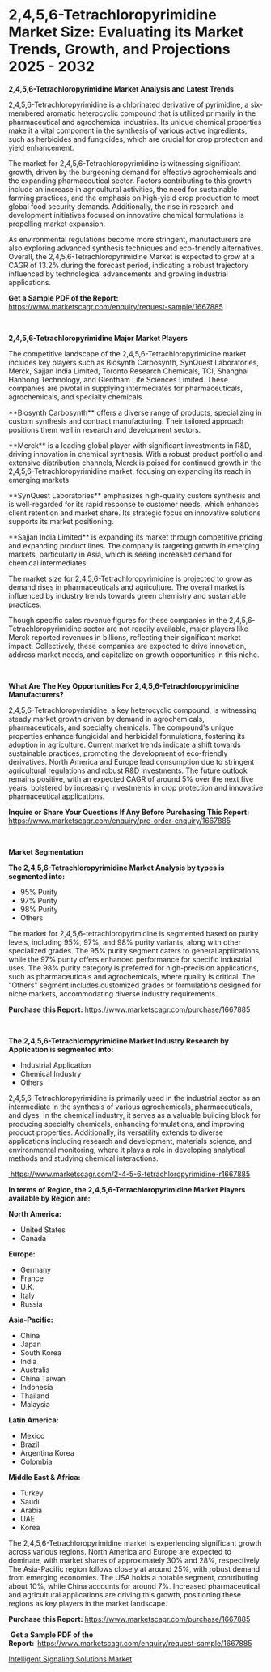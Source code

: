 <p><h1>2,4,5,6-Tetrachloropyrimidine Market Size: Evaluating its Market Trends, Growth, and Projections 2025 - 2032</h1></p><p><strong>2,4,5,6-Tetrachloropyrimidine Market Analysis and Latest Trends</strong></p>
<p><p>2,4,5,6-Tetrachloropyrimidine is a chlorinated derivative of pyrimidine, a six-membered aromatic heterocyclic compound that is utilized primarily in the pharmaceutical and agrochemical industries. Its unique chemical properties make it a vital component in the synthesis of various active ingredients, such as herbicides and fungicides, which are crucial for crop protection and yield enhancement.</p><p>The market for 2,4,5,6-Tetrachloropyrimidine is witnessing significant growth, driven by the burgeoning demand for effective agrochemicals and the expanding pharmaceutical sector. Factors contributing to this growth include an increase in agricultural activities, the need for sustainable farming practices, and the emphasis on high-yield crop production to meet global food security demands. Additionally, the rise in research and development initiatives focused on innovative chemical formulations is propelling market expansion.</p><p>As environmental regulations become more stringent, manufacturers are also exploring advanced synthesis techniques and eco-friendly alternatives. Overall, the 2,4,5,6-Tetrachloropyrimidine Market is expected to grow at a CAGR of 13.2% during the forecast period, indicating a robust trajectory influenced by technological advancements and growing industrial applications.</p></p>
<p><strong>Get a Sample PDF of the Report:&nbsp;</strong> <a href="https://www.marketscagr.com/enquiry/request-sample/1667885?utm_campaign=3456&utm_medium=2&utm_source=Github&utm_content=ia&utm_term=23032025&utm_id=2456-tetrachloropyrimidine">https://www.marketscagr.com/enquiry/request-sample/1667885</a></p>
<p>&nbsp;</p>
<p><strong>2,4,5,6-Tetrachloropyrimidine Major Market Players</strong></p>
<p><p>The competitive landscape of the 2,4,5,6-Tetrachloropyrimidine market includes key players such as Biosynth Carbosynth, SynQuest Laboratories, Merck, Sajjan India Limited, Toronto Research Chemicals, TCI, Shanghai Hanhong Technology, and Glentham Life Sciences Limited. These companies are pivotal in supplying intermediates for pharmaceuticals, agrochemicals, and specialty chemicals.</p><p>**Biosynth Carbosynth** offers a diverse range of products, specializing in custom synthesis and contract manufacturing. Their tailored approach positions them well in research and development sectors.</p><p>**Merck** is a leading global player with significant investments in R&D, driving innovation in chemical synthesis. With a robust product portfolio and extensive distribution channels, Merck is poised for continued growth in the 2,4,5,6-Tetrachloropyrimidine market, focusing on expanding its reach in emerging markets.</p><p>**SynQuest Laboratories** emphasizes high-quality custom synthesis and is well-regarded for its rapid response to customer needs, which enhances client retention and market share. Its strategic focus on innovative solutions supports its market positioning.</p><p>**Sajjan India Limited** is expanding its market through competitive pricing and expanding product lines. The company is targeting growth in emerging markets, particularly in Asia, which is seeing increased demand for chemical intermediates.</p><p>The market size for 2,4,5,6-Tetrachloropyrimidine is projected to grow as demand rises in pharmaceuticals and agriculture. The overall market is influenced by industry trends towards green chemistry and sustainable practices.</p><p>Though specific sales revenue figures for these companies in the 2,4,5,6-Tetrachloropyrimidine sector are not readily available, major players like Merck reported revenues in billions, reflecting their significant market impact. Collectively, these companies are expected to drive innovation, address market needs, and capitalize on growth opportunities in this niche.</p></p>
<p>&nbsp;</p>
<p><strong>What Are The Key Opportunities For 2,4,5,6-Tetrachloropyrimidine Manufacturers?</strong></p>
<p><p>2,4,5,6-Tetrachloropyrimidine, a key heterocyclic compound, is witnessing steady market growth driven by demand in agrochemicals, pharmaceuticals, and specialty chemicals. The compound's unique properties enhance fungicidal and herbicidal formulations, fostering its adoption in agriculture. Current market trends indicate a shift towards sustainable practices, promoting the development of eco-friendly derivatives. North America and Europe lead consumption due to stringent agricultural regulations and robust R&D investments. The future outlook remains positive, with an expected CAGR of around 5% over the next five years, bolstered by increasing investments in crop protection and innovative pharmaceutical applications.</p></p>
<p><strong>Inquire or Share Your Questions If Any Before Purchasing This Report:</strong> <a href="https://www.marketscagr.com/enquiry/pre-order-enquiry/1667885?utm_campaign=3456&utm_medium=2&utm_source=Github&utm_content=ia&utm_term=23032025&utm_id=2456-tetrachloropyrimidine">https://www.marketscagr.com/enquiry/pre-order-enquiry/1667885</a></p>
<p>&nbsp;</p>
<p><strong>Market Segmentation</strong></p>
<p><strong>The 2,4,5,6-Tetrachloropyrimidine Market Analysis by types is segmented into:</strong></p>
<p><ul><li>95% Purity</li><li>97% Purity</li><li>98% Purity</li><li>Others</li></ul></p>
<p><p>The market for 2,4,5,6-tetrachloropyrimidine is segmented based on purity levels, including 95%, 97%, and 98% purity variants, along with other specialized grades. The 95% purity segment caters to general applications, while the 97% purity offers enhanced performance for specific industrial uses. The 98% purity category is preferred for high-precision applications, such as pharmaceuticals and agrochemicals, where quality is critical. The "Others" segment includes customized grades or formulations designed for niche markets, accommodating diverse industry requirements.</p></p>
<p><strong>Purchase this Report:&nbsp;</strong><a href="https://www.marketscagr.com/purchase/1667885?utm_campaign=3456&utm_medium=2&utm_source=Github&utm_content=ia&utm_term=23032025&utm_id=2456-tetrachloropyrimidine">https://www.marketscagr.com/purchase/1667885</a></p>
<p>&nbsp;</p>
<p><strong>The 2,4,5,6-Tetrachloropyrimidine Market Industry Research by Application is segmented into:</strong></p>
<p><ul><li>Industrial Application</li><li>Chemical Industry</li><li>Others</li></ul></p>
<p><p>2,4,5,6-Tetrachloropyrimidine is primarily used in the industrial sector as an intermediate in the synthesis of various agrochemicals, pharmaceuticals, and dyes. In the chemical industry, it serves as a valuable building block for producing specialty chemicals, enhancing formulations, and improving product properties. Additionally, its versatility extends to diverse applications including research and development, materials science, and environmental monitoring, where it plays a role in developing analytical methods and studying chemical interactions.</p></p>
<p><a href="https://www.marketscagr.com/2-4-5-6-tetrachloropyrimidine-r1667885?utm_campaign=3456&utm_medium=2&utm_source=Github&utm_content=ia&utm_term=23032025&utm_id=2456-tetrachloropyrimidine">&nbsp;https://www.marketscagr.com/2-4-5-6-tetrachloropyrimidine-r1667885</a></p>
<p><strong>In terms of Region, the 2,4,5,6-Tetrachloropyrimidine Market Players available by Region are:</strong></p>
<p>
    <p> <strong> North America: </strong>
        <ul>
            <li>United States</li>
            <li>Canada</li>
        </ul>
        </p> 
    <p> <strong> Europe: </strong>
        <ul>
            <li>Germany</li>
            <li>France</li>
            <li>U.K.</li>
            <li>Italy</li>
            <li>Russia</li>
        </ul>
        </p> 
    <p> <strong> Asia-Pacific: </strong>
        <ul>
            <li>China</li>
            <li>Japan</li>
            <li>South Korea</li>
            <li>India</li>
            <li>Australia</li>
            <li>China Taiwan</li>
            <li>Indonesia</li>
            <li>Thailand</li>
            <li>Malaysia</li>
        </ul>
        </p> 
    <p> <strong> Latin America: </strong>
        <ul>
            <li>Mexico</li>
            <li>Brazil</li>
            <li>Argentina Korea</li>
            <li>Colombia</li>
        </ul>
        </p> 
    <p> <strong> Middle East & Africa: </strong>
        <ul>
            <li>Turkey</li>
            <li>Saudi</li>
            <li>Arabia</li>
            <li>UAE</li>
            <li>Korea</li>
        </ul>
    </p>
    </p>
<p><p>The 2,4,5,6-Tetrachloropyrimidine market is experiencing significant growth across various regions. North America and Europe are expected to dominate, with market shares of approximately 30% and 28%, respectively. The Asia-Pacific region follows closely at around 25%, with robust demand from emerging economies. The USA holds a notable segment, contributing about 10%, while China accounts for around 7%. Increased pharmaceutical and agricultural applications are driving this growth, positioning these regions as key players in the market landscape.</p></p>
<p><strong>Purchase this Report: </strong><a href="https://www.marketscagr.com/purchase/1667885?utm_campaign=3456&utm_medium=2&utm_source=Github&utm_content=ia&utm_term=23032025&utm_id=2456-tetrachloropyrimidine">https://www.marketscagr.com/purchase/1667885</a></p>
<p>&nbsp;<strong>Get a Sample PDF of the Report:&nbsp;&nbsp;</strong><a href="https://www.marketscagr.com/enquiry/request-sample/1667885?utm_campaign=3456&utm_medium=2&utm_source=Github&utm_content=ia&utm_term=23032025&utm_id=2456-tetrachloropyrimidine">https://www.marketscagr.com/enquiry/request-sample/1667885</a></p>
<p><strong></strong></p>
<p><p><a href="https://github.com/leijavaagexo/Market-Research-Report-List-1/blob/main/intelligent-signaling-solutions-market.md?utm_campaign=3456&utm_medium=2&utm_source=Github&utm_content=ia&utm_term=23032025&utm_id=2456-tetrachloropyrimidine">Intelligent Signaling Solutions Market</a></p></p>